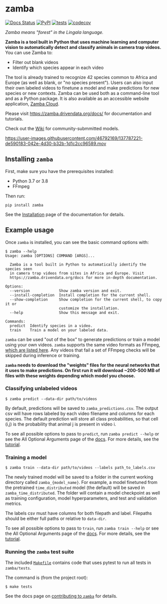 # zamba

[![Docs Status](https://img.shields.io/badge/docs-stable-informational)](https://zamba.drivendata.org/docs/)
[![PyPI](https://img.shields.io/pypi/v/zamba.svg)](https://pypi.org/project/zamba/)
[![tests](https://github.com/drivendataorg/zamba/workflows/tests/badge.svg?branch=master)](https://github.com/drivendataorg/zamba/actions?query=workflow%3Atests+branch%3Amaster)
[![codecov](https://codecov.io/gh/drivendataorg/zamba/branch/master/graph/badge.svg)](https://codecov.io/gh/drivendataorg/zamba)

*Zamba means "forest" in the Lingala language.*

**Zamba is a tool built in Python that uses machine learning and computer vision to automatically detect and classify animals in camera trap videos.** You can use Zamba to:

- Filter out blank videos
- Identify which species appear in each video

The tool is already trained to recognize 42 species common to Africa and Europe (as well as blank, or "no species present"). Users can also input their own labeled videos to finetune a model and make predictions for new species or new contexts. Zamba can be used both as a command-line tool and as a Python package. It is also available as an accessible website application, [Zamba Cloud](https://www.zambacloud.com/).

Please visit https://zamba.drivendata.org/docs/ for documentation and tutorials.

Check out the [Wiki](https://github.com/drivendataorg/zamba/wiki) for community-submmitted models.

https://user-images.githubusercontent.com/46792169/137787221-de590183-042e-4d30-b32b-1d1c2cc96589.mov

## Installing `zamba`

First, make sure you have the prerequisites installed:
* Python 3.7 or 3.8
* FFmpeg

Then run:
```console
pip install zamba
```

See the [Installation](https://zamba.drivendata.org/docs/install.html) page of the documentation for details.

## Example usage

Once `zamba` is installed, you can see the basic command options with:
```console
$ zamba --help
Usage: zamba [OPTIONS] COMMAND [ARGS]...

  Zamba is a tool built in Python to automatically identify the species seen
  in camera trap videos from sites in Africa and Europe. Visit
  https://zamba.drivendata.org/docs for more in-depth documentation.

Options:
  --version             Show zamba version and exit.
  --install-completion  Install completion for the current shell.
  --show-completion     Show completion for the current shell, to copy it or
                        customize the installation.
  --help                Show this message and exit.

Commands:
  predict  Identify species in a video.
  train    Train a model on your labeled data.
```

`zamba` can be used "out of the box" to generate predictions or train a model using your own videos. `zamba` supports the same video formats as FFmpeg, [which are listed here](https://www.ffmpeg.org/general.html#Supported-File-Formats_002c-Codecs-or-Features). Any videos that fail a set of FFmpeg checks will be skipped during inference or training.

**`zamba` needs to download the "weights" files for the neural networks that it uses to make predictions. On first run it will download ~200-500 MB of files with these weights depending which model you choose.**

### Classifying unlabeled videos

```console
$ zamba predict --data-dir path/to/videos
```

By default, predictions will be saved to `zamba_predictions.csv`. The output csv will have rows labeled by each video filename and columns for each species. The default prediction will store all class probabilities, so that cell (i,j) is the probability that animal j is present in video i.

To see all possible options to pass to `predict`, run `zamba predict --help` or see the All Optional Arguments page of the [docs](https://zamba.drivendata.org/docs/). For more details, see the [tutorial](https://zamba.drivendata.org/docs/predict-tutorial/).

### Training a model

```console
$ zamba train --data-dir path/to/videos --labels path_to_labels.csv
```

The newly trained model will be saved to a folder in the current working directory called `zamba_{model_name}`. For example, a model finetuned from the pretrained `time_distributed` model (the default) will be saved in `zamba_time_distributed`. The folder will contain a model checkpoint as well as training configuration, model hyperparameters, and test and validation metrics.

The labels csv must have columns for both filepath and label. Filepaths should be either full paths or relative to `data-dir`.

To see all possible options to pass to `train`, run `zamba train --help` or see the All Optional Arguments page of the [docs](https://zamba.drivendata.org/docs/). For more details, see the [tutorial](https://zamba.drivendata.org/docs/train-tutorial/).

### Running the `zamba` test suite

The included [`Makefile`](https://github.com/drivendataorg/zamba/blob/master/Makefile) contains code that uses pytest to run all tests in `zamba/tests`.

The command is (from the project root):

```console
$ make tests
```

See the docs page on [contributing to `zamba`](https://zamba.drivendata.org/docs/contribute.html) for details.
